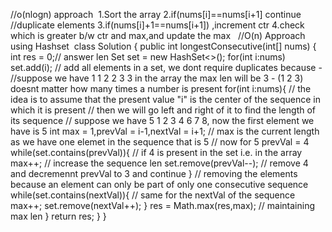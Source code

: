//o(nlogn) approach
​
1.Sort the array
2.if(nums[i]==nums[i+1] continue //duplicate elements
3.if(nums[i]+1==nums[i+1]) ,increment ctr
4.check which is greater b/w ctr and max,and update the max
​
​
//O(n) Approach using Hashset
​
class Solution {
public int longestConsecutive(int[] nums) {
int res = 0;// answer len
Set<Integer> set = new HashSet<>();
for(int i:nums) set.add(i); // add all elements in a set, we dont require duplicates because -
//suppose we have 1 1 2 2 3 3 in the array the max len will be 3 - (1 2 3) doesnt matter how many times a number is present
for(int i:nums){
// the idea is to assume that the present value "i" is the center of the sequence in which it is present
// then we will go left and right of it to find the length of its sequence
// suppose we have 5 1 2 3 4 6 7 8, now the first element we have is 5
int max = 1,prevVal = i-1,nextVal = i+1; // max is the current length as we have one elemet in the sequence that is 5
// now for 5 prevVal = 4
while(set.contains(prevVal)){ // if 4 is present in the set i.e. in the array
max++; // increase the sequence len
set.remove(prevVal--); // remove 4 and decremennt prevVal to 3 and continue
}
// removing the elements because an element can only be part of only one consecutive sequence
while(set.contains(nextVal)){ // same for the nextVal of the sequence
max++;
set.remove(nextVal++);
}
res = Math.max(res,max); // maintaining max len
}
return res;
}
}